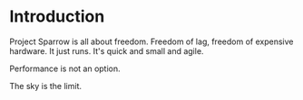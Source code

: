 # Introduction

Project Sparrow is all about freedom. Freedom of lag, freedom of expensive hardware. It just runs. It's quick and small and agile.

Performance is not an option.

The sky is the limit. 